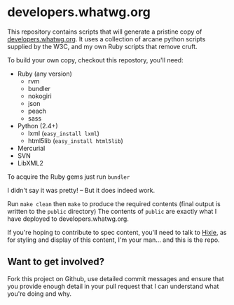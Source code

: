 # developers.whatwg.org

This repository contains scripts that will generate a pristine copy of [developers.whatwg.org](developers.whatwg.org). It uses a collection of arcane python scripts supplied by the W3C, and my own Ruby scripts that remove cruft. 

To build your own copy, checkout this repostory, you'll need:

* Ruby (any version)
  * rvm
  * bundler
  * nokogiri
  * json
  * peach
  * sass
* Python (2.4+)
  * lxml (`easy_install lxml`)
  * html5lib (`easy_install html5lib`)
* Mercurial
* SVN
* LibXML2

To acquire the Ruby gems just run `bundler`

I didn't say it was pretty! – But it does indeed work.

Run `make clean` then `make` to produce the required contents (final output is written to the `public` directory)
The contents of `public` are exactly what I have deployed to developers.whatwg.org.

If you're hoping to contribute to spec content, you'll need to talk to [Hixie](http://twitter.com/Hixie), as for styling and display of this content, I'm your man… and this is the repo.

## Want to get involved? 

Fork this project on Github, use detailed commit messages and ensure that you provide enough detail in your pull request that I can understand what you're doing and why. 